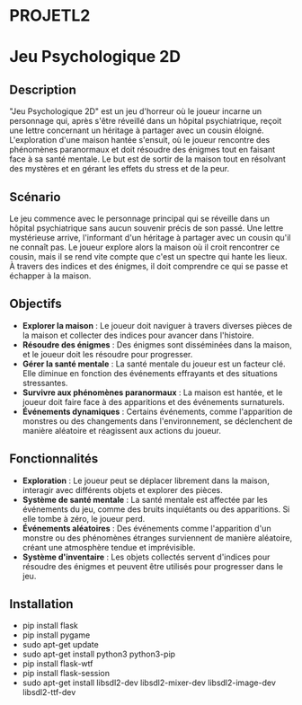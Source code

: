 # PROJETL2
# Jeu Psychologique 2D

## Description

"Jeu Psychologique 2D" est un jeu d'horreur où le joueur incarne un personnage qui, après s'être réveillé dans un hôpital psychiatrique, reçoit une lettre concernant un héritage à partager avec un cousin éloigné. L'exploration d'une maison hantée s'ensuit, où le joueur rencontre des phénomènes paranormaux et doit résoudre des énigmes tout en faisant face à sa santé mentale. Le but est de sortir de la maison tout en résolvant des mystères et en gérant les effets du stress et de la peur.

## Scénario

Le jeu commence avec le personnage principal qui se réveille dans un hôpital psychiatrique sans aucun souvenir précis de son passé. Une lettre mystérieuse arrive, l'informant d'un héritage à partager avec un cousin qu'il ne connaît pas. Le joueur explore alors la maison où il croit rencontrer ce cousin, mais il se rend vite compte que c'est un spectre qui hante les lieux. À travers des indices et des énigmes, il doit comprendre ce qui se passe et échapper à la maison.

## Objectifs

- **Explorer la maison** : Le joueur doit naviguer à travers diverses pièces de la maison et collecter des indices pour avancer dans l'histoire.
- **Résoudre des énigmes** : Des énigmes sont disséminées dans la maison, et le joueur doit les résoudre pour progresser.
- **Gérer la santé mentale** : La santé mentale du joueur est un facteur clé. Elle diminue en fonction des événements effrayants et des situations stressantes.
- **Survivre aux phénomènes paranormaux** : La maison est hantée, et le joueur doit faire face à des apparitions et des événements surnaturels.
- **Événements dynamiques** : Certains événements, comme l'apparition de monstres ou des changements dans l'environnement, se déclenchent de manière aléatoire et réagissent aux actions du joueur.

## Fonctionnalités

- **Exploration** : Le joueur peut se déplacer librement dans la maison, interagir avec différents objets et explorer des pièces.
- **Système de santé mentale** : La santé mentale est affectée par les événements du jeu, comme des bruits inquiétants ou des apparitions. Si elle tombe à zéro, le joueur perd.
- **Événements aléatoires** : Des événements comme l'apparition d'un monstre ou des phénomènes étranges surviennent de manière aléatoire, créant une atmosphère tendue et imprévisible.
- **Système d'inventaire** : Les objets collectés servent d'indices pour résoudre des énigmes et peuvent être utilisés pour progresser dans le jeu.

## Installation
- pip install flask
- pip install pygame
- sudo apt-get update
- sudo apt-get install python3 python3-pip
- pip install flask-wtf
- pip install flask-session
- sudo apt-get install libsdl2-dev libsdl2-mixer-dev libsdl2-image-dev libsdl2-ttf-dev
